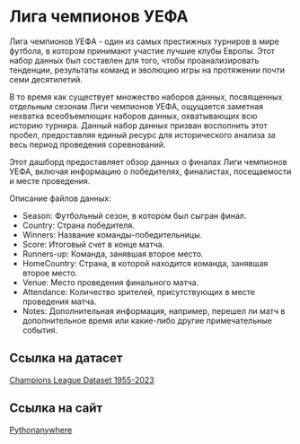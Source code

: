 # Лига чемпионов УЕФА

Лига чемпионов УЕФА - один из самых престижных турниров в мире футбола, в котором принимают участие лучшие клубы Европы. Этот набор данных был составлен для того, чтобы проанализировать тенденции, результаты команд и эволюцию игры на протяжении почти семи десятилетий.

В то время как существует множество наборов данных, посвященных отдельным сезонам Лиги чемпионов УЕФА, ощущается заметная нехватка всеобъемлющих наборов данных, охватывающих всю историю турнира. Данный набор данных призван восполнить этот пробел, предоставляя единый ресурс для исторического анализа за весь период проведения соревнований.

Этот дашборд предоставляет обзор данных о финалах Лиги чемпионов УЕФА, включая информацию о победителях, финалистах, посещаемости и месте проведения.

Описание файлов данных:
+ Season: Футбольный сезон, в котором был сыгран финал.
+ Country: Страна победителя.
+ Winners: Название команды-победительницы.
+ Score: Итоговый счет в конце матча.
+ Runners-up: Команда, занявшая второе место.
+ HomeCountry: Страна, в которой находится команда, занявшая второе место.
+ Venue: Место проведения финального матча.
+ Attendance: Количество зрителей, присутствующих в месте проведения матча.
+ Notes: Дополнительная информация, например, перешел ли матч в дополнительное время или какие-либо другие примечательные события.

## Ссылка на датасет
[Champions League Dataset 1955-2023](https://www.kaggle.com/datasets/fardifaalam170041060/champions-league-dataset-1955-2023/data)

## Ссылка на сайт
[Pythonanywhere](http://ivanef.pythonanywhere.com/)

